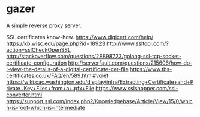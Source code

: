 # gazer
A simple reverse proxy server.

SSL certificates know-how.
https://www.digicert.com/help/
https://kb.wisc.edu/page.php?id=18923
http://www.ssltool.com/?action=sslCheckOpenSSL
http://stackoverflow.com/questions/28898723/golang-ssl-tcp-socket-certificate-configuration
http://serverfault.com/questions/215606/how-do-i-view-the-details-of-a-digital-certificate-cer-file
https://www.tbs-certificates.co.uk/FAQ/en/589.html#volet
https://wiki.cac.washington.edu/display/infra/Extracting+Certificate+and+Private+Key+Files+from+a+.pfx+File
https://www.sslshopper.com/ssl-converter.html
https://support.ssl.com/index.php?/Knowledgebase/Article/View/15/0/which-is-root-which-is-intermediate